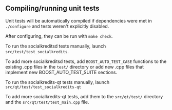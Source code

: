 Compiling/running unit tests
------------------------------------

Unit tests will be automatically compiled if dependencies were met in `./configure`
and tests weren't explicitly disabled.

After configuring, they can be run with `make check`.

To run the socialkreditsd tests manually, launch `src/test/test_socialkredits`.

To add more socialkreditsd tests, add `BOOST_AUTO_TEST_CASE` functions to the existing
.cpp files in the `test/` directory or add new .cpp files that
implement new BOOST_AUTO_TEST_SUITE sections.

To run the socialkredits-qt tests manually, launch `src/qt/test/test_socialkredits-qt`

To add more socialkredits-qt tests, add them to the `src/qt/test/` directory and
the `src/qt/test/test_main.cpp` file.
